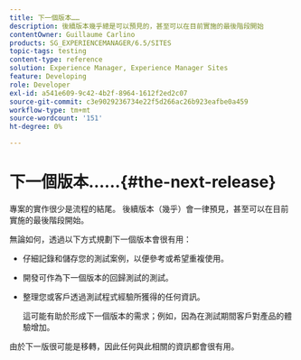 ```yaml
---
title: 下一個版本……
description: 後續版本幾乎總是可以預見的，甚至可以在目前實施的最後階段開始
contentOwner: Guillaume Carlino
products: SG_EXPERIENCEMANAGER/6.5/SITES
topic-tags: testing
content-type: reference
solution: Experience Manager, Experience Manager Sites
feature: Developing
role: Developer
exl-id: a541e609-9c42-4b2f-8964-1612f2ed2c07
source-git-commit: c3e9029236734e22f5d266ac26b923eafbe0a459
workflow-type: tm+mt
source-wordcount: '151'
ht-degree: 0%

---
```


# 下一個版本……{#the-next-release}

專案的實作很少是流程的結尾。 後續版本（幾乎）會一律預見，甚至可以在目前實施的最後階段開始。

無論如何，透過以下方式規劃下一個版本會很有用：

* 仔細記錄和儲存您的測試案例，以便參考或希望重複使用。
* 開發可作為下一個版本的回歸測試的測試。
* 整理您或客戶透過測試程式經驗所獲得的任何資訊。

  這可能有助於形成下一個版本的需求；例如，因為在測試期間客戶對產品的體驗增加。

由於下一版很可能是移轉，因此任何與此相關的資訊都會很有用。

